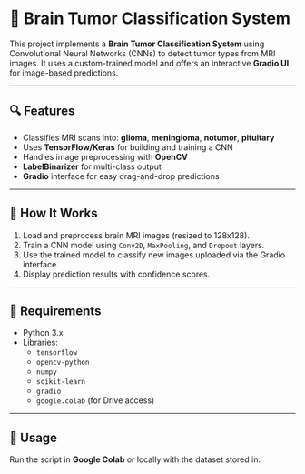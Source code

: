 # 🧠 Brain Tumor Classification System

This project implements a **Brain Tumor Classification System** using Convolutional Neural Networks (CNNs) to detect tumor types from MRI images. It uses a custom-trained model and offers an interactive **Gradio UI** for image-based predictions.

---

## 🔍 Features

- Classifies MRI scans into: **glioma**, **meningioma**, **notumor**, **pituitary**
- Uses **TensorFlow/Keras** for building and training a CNN
- Handles image preprocessing with **OpenCV**
- **LabelBinarizer** for multi-class output
- **Gradio** interface for easy drag-and-drop predictions

---

## 🧠 How It Works

1. Load and preprocess brain MRI images (resized to 128x128).
2. Train a CNN model using `Conv2D`, `MaxPooling`, and `Dropout` layers.
3. Use the trained model to classify new images uploaded via the Gradio interface.
4. Display prediction results with confidence scores.

---

## 📁 Requirements

- Python 3.x  
- Libraries:
  - `tensorflow`
  - `opencv-python`
  - `numpy`
  - `scikit-learn`
  - `gradio`
  - `google.colab` (for Drive access)

---

## 🚀 Usage

Run the script in **Google Colab** or locally with the dataset stored in:


